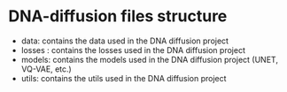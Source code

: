 # DNA-diffusion files structure
- data: contains the data used in the DNA diffusion project
- losses : contains the losses used in the DNA diffusion project
- models: contains the models used in the DNA diffusion project (UNET, VQ-VAE, etc.)
- utils: contains the utils used in the DNA diffusion project